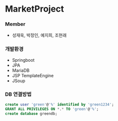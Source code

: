 # MarketProject

### Member
- 성재욱, 박정인, 예지희, 조현래

### 개발환경
- Springboot
- JPA
- MariaDB
- JSP TemplateEngine
- JSoup

### DB 연결방법

``` sql
create user 'green'@'%' identified by 'green1234';
GRANT ALL PRIVILEGES ON *.* TO 'green'@'%';
create database greendb;	
```
